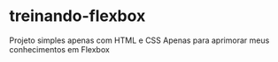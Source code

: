 # treinando-flexbox
Projeto simples apenas com HTML e CSS
Apenas para aprimorar meus conhecimentos em Flexbox
